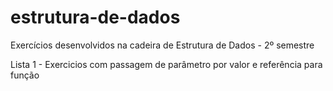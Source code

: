 # estrutura-de-dados
Exercícios desenvolvidos na cadeira de Estrutura de Dados - 2º semestre

Lista 1 - Exercicios com passagem de parâmetro por valor e referência para função
